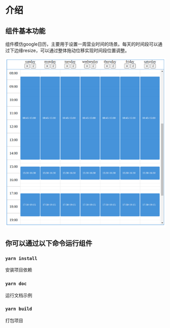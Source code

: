# 介绍
## 组件基本功能
组件模仿google日历，主要用于设置一周营业时间的场景。每天的时间段可以通过下边缘resize，可以通过整体拖动位移实现时间段位置调整。

![](./public/calendar.png)



## 你可以通过以下命令运行组件

### `yarn install`

安装项目依赖

### `yarn doc`

运行文档示例

### `yarn build`

打包项目
